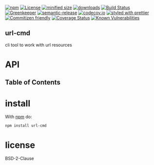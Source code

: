 [![npm](https://img.shields.io/npm/v/url-cmd.svg)](https://www.npmjs.com/package/url-cmd)
[![License](https://img.shields.io/badge/License-BSD%203--Clause-blue.svg)](https://opensource.org/licenses/BSD-3-Clause)
[![minified size](https://badgen.net/bundlephobia/min/url-cmd)](https://bundlephobia.com/result?p=url-cmd)
[![downloads](http://img.shields.io/npm/dm/url-cmd.svg?style=flat-square)](https://npmjs.org/package/url-cmd)
[![Build Status](https://secure.travis-ci.org/arlac77/url-cmd.png)](http://travis-ci.org/arlac77/url-cmd)
[![Greenkeeper](https://badges.greenkeeper.io/arlac77/url-cmd.svg)](https://greenkeeper.io/)
[![semantic-release](https://img.shields.io/badge/%20%20%F0%9F%93%A6%F0%9F%9A%80-semantic--release-e10079.svg)](https://github.com/arlac77/url-cmd)
[![codecov.io](http://codecov.io/github/arlac77/url-cmd/coverage.svg?branch=master)](http://codecov.io/github/arlac77/url-cmd?branch=master)
[![styled with prettier](https://img.shields.io/badge/styled_with-prettier-ff69b4.svg)](https://github.com/prettier/prettier)
[![Commitizen friendly](https://img.shields.io/badge/commitizen-friendly-brightgreen.svg)](http://commitizen.github.io/cz-cli/)
[![Coverage Status](https://coveralls.io/repos/arlac77/url-cmd/badge.svg)](https://coveralls.io/r/arlac77/url-cmd)
[![Known Vulnerabilities](https://snyk.io/test/github/arlac77/url-cmd/badge.svg)](https://snyk.io/test/github/arlac77/url-cmd)

## url-cmd

cli tool to work with url resources

# API

<!-- Generated by documentation.js. Update this documentation by updating the source code. -->

## Table of Contents

# install

With [npm](http://npmjs.org) do:

```shell
npm install url-cmd
```

# license

BSD-2-Clause
